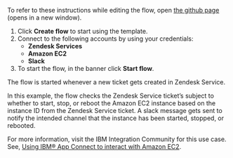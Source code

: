 To refer to these instructions while editing the flow, open [the github page](https://github.com/ot4i/app-connect-templates/tree/master/resources/markdown/Stop%20or%20start%20or%20reboot%20the%20Amazon%20EC2%20instance%20whenever%20a%20Zendesk%20Service%20ticket%20gets%20created_instructions.md) (opens in a new window).

1. Click **Create flow** to start using the template.
2. Connect to the following accounts by using your credentials:
   - **Zendesk Services** 
   - **Amazon EC2**
   - **Slack**
3. To start the flow, in the banner click **Start flow**.

The flow is started whenever a new ticket gets created in Zendesk Service.

In this example, the flow checks the Zendesk Service ticket’s subject to whether to start, stop, or reboot the Amazon EC2 instance based on the instance ID from the Zendesk Service ticket. A slack message gets sent to notify the intended channel that the instance has been started, stopped, or rebooted.

For more information, visit the IBM Integration Community for this use case. See, [Using IBM® App Connect to interact with Amazon EC2](https://community.ibm.com/community/user/integration/blogs/shamini-arumugam1/2022/10/07/using-ibm-app-connect-to-interact-with-amazon-ec2).

